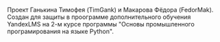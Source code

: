 Проект Ганькина Тимофея (TimGank) и Макарова Фёдора (FedorMak).
Создан для защиты в проограмме дополнительного обучения YandexLMS
на 2-м курсе программы "Основы промышленного програмирования на языке Python".